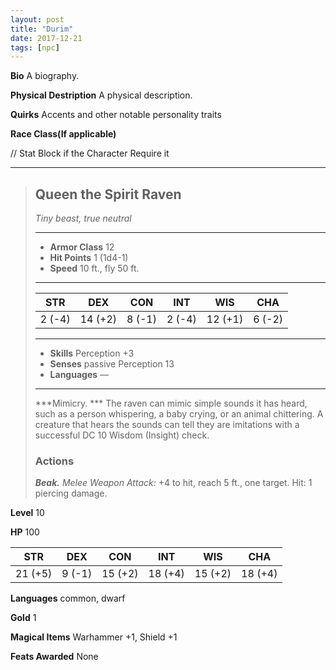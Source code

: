 ```yaml
---
layout: post
title: "Durim"
date: 2017-12-21
tags: [npc]
---
```


**Bio** A biography.

**Physical Destription** A physical description.

**Quirks** Accents and other notable personality traits

**Race Class(If applicable)**

// Stat Block if the Character Require it

___
> ## Queen the Spirit Raven
>*Tiny beast, true neutral*
> ___
> - **Armor Class** 12
> - **Hit Points** 1 (1d4-1)
> - **Speed** 10 ft., fly 50 ft.
>___
>|STR|DEX|CON|INT|WIS|CHA|
>|:---:|:---:|:---:|:---:|:---:|:---:|
>|2 (-4)|14 (+2)|8 (-1)|2 (-4)|12 (+1)|6 (-2)|
>___
> - **Skills** Perception +3
> - **Senses** passive Perception 13
> - **Languages** —
> ___
> ***Mimicry. *** The raven can mimic simple sounds it has heard, such as a person whispering, a baby crying, or an animal chittering. A creature that hears the sounds can tell they are imitations with a successful DC 10 Wisdom (Insight) check.
> ### Actions
> ***Beak.*** *Melee Weapon Attack:* +4 to hit, reach 5 ft., one target. Hit: 1 piercing damage.

**Level** 10

**HP** 100

|   STR   |   DEX   |   CON   |   INT   |   WIS   |   CHA   |
|:-----:|:-----:|:-----:|:-----:|:-----:|:-----:|
| 21 (+5) | 9 (-1) | 15 (+2) | 18 (+4) | 15 (+2) | 18 (+4) |

**Languages** common, dwarf

**Gold** 1

**Magical Items** Warhammer +1, Shield +1

**Feats Awarded** None